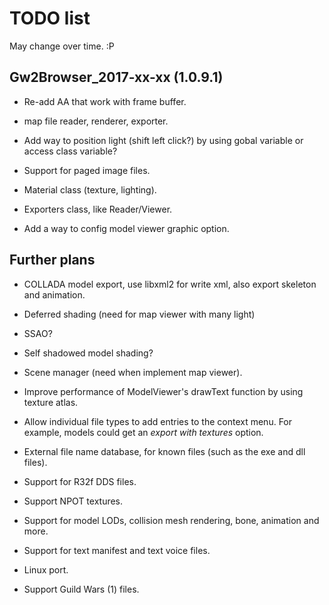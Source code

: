 TODO list
=========

May change over time. :P

Gw2Browser_2017-xx-xx (1.0.9.1)
-------------------------------

* Re-add AA that work with frame buffer.

* map file reader, renderer, exporter.

* Add way to position light (shift left click?) by using gobal variable or access class variable?

* Support for paged image files.

* Material class (texture, lighting).

* Exporters class, like Reader/Viewer.

* Add a way to config model viewer graphic option.

Further plans
-------------

* COLLADA model export, use libxml2 for write xml, also export skeleton and animation.

* Deferred shading (need for map viewer with many light)

* SSAO?

* Self shadowed model shading?

* Scene manager (need when implement map viewer).

* Improve performance of ModelViewer's drawText function by using texture atlas.

* Allow individual file types to add entries to the context menu. For example,
models could get an *export with textures* option.

* External file name database, for known files (such as the exe and dll files).

* Support for R32f DDS files.

* Support NPOT textures.

* Support for model LODs, collision mesh rendering, bone, animation and more.

* Support for text manifest and text voice files.

* Linux port.

* Support Guild Wars (1) files.
